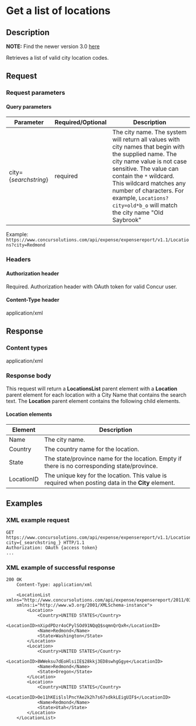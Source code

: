
# Get a list of locations

## Description
**NOTE:** Find the newer version 3.0 [here](/api-reference/common/locations/locations-resource.html)  

Retrieves a list of valid city location codes.

## Request

### Request parameters

#### Query parameters

| Parameter |Required/Optional| Description |
|-----------------|--------|-----------------------------|
| city={_searchstring_} | required | The city name. The system will return all values with city names that begin with the supplied name. The city name value is not case sensitive. The value can contain the `*` wildcard. This wildcard matches any number of characters. For example, `Locations?city=old*b_o` will match the city name "Old Saybrook"

Example:  `https://www.concursolutions.com/api/expense/expensereport/v1.1/Locations?city=Redmond`

### Headers

#### Authorization header
Required. Authorization header with OAuth token for valid Concur user.

#### Content-Type header

application/xml

## Response

### Content types
application/xml

### Response body
This request will return a **LocationsList** parent element with a **Location** parent element for each location with a City Name that contains the search text. The **Location** parent element contains the following child elements.

#### Location elements

|  Element |  Description |
| -------- | ------------ |
|  Name |  The city name. |
|  Country |  The country name for the location. |
|  State |  The state/province name for the location. Empty if there is no corresponding state/province. |
|  LocationID |  The unique key for the location. This value is required when posting data in the **City** element. |

## Examples

### XML example request

```
GET https://www.concursolutions.com/api/expense/expensereport/v1.1/Locations?city={_searchstring_} HTTP/1.1
Authorization: OAuth {access token}
...
```

### XML example of successful response

```
200 OK
    Content-Type: application/xml

    <LocationList xmlns="http://www.concursolutions.com/api/expense/expensereport/2011/03"    
    xmlns:i="http://www.w3.org/2001/XMLSchema-instance">
        <Location>
            <Country>UNITED STATES</Country>
            <LocationID>nXipdPDzr4oCPylSOd91NQqQ$sqmnQrQxR</LocationID>
            <Name>Redmond</Name>
            <State>Washington</State>
        </Location>
        <Location>
            <Country>UNITED STATES</Country>
            <LocationID>8WWeksu7dEoHlsiIE$28kkj3ED8swhgGgye</LocationID>
            <Name>Redmond</Name>
            <State>Oregon</State>
        </Location>
        <Location>
            <Country>UNITED STATES</Country>
            <LocationID>Oe11hKEi$lslPncYAe2k2h7s67sdkkLEigUIF$</LocationID>
            <Name>Redmond</Name>
            <State>Utah</State>
        </Location>
    </LocationList>
 ```


